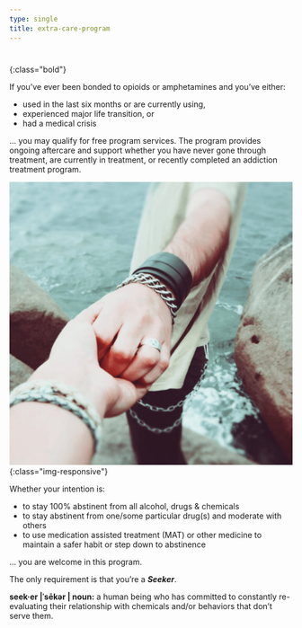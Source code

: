 ```yaml
---
type: single
title: extra-care-program
---
```


# <span class="emphasized-header"></span>
{:class="bold"}

If you’ve ever been bonded to opioids or amphetamines and you’ve either:

- used in the last six months or are currently using,
- experienced major life transition, or
- had a medical crisis

... you may qualify for free program services. The program provides ongoing aftercare and support whether you have never gone through treatment, are currently in treatment, or recently completed an addiction treatment program.


![Seeker Hand](/assets/images/events-2018-hands.png){:class="img-responsive"}

Whether your intention is:

- to stay 100% abstinent from all alcohol, drugs & chemicals
- to stay abstinent from one/some particular drug(s) and moderate with others
- to use medication assisted treatment (MAT) or other medicine to maintain a safer habit or step down to abstinence

... you are welcome in this program.

The only requirement is that you’re a **_Seeker_**.

<b>seek·er |ˈsēkər | noun:</b>
a human being who has committed to constantly re-evaluating their relationship with chemicals and/or behaviors that don’t serve them.
